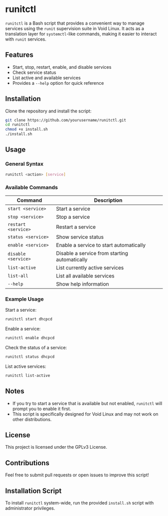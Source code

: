 # runitctl

`runitctl` is a Bash script that provides a convenient way to manage services using the `runit` supervision suite in Void Linux. It acts as a translation layer for `systemctl`-like commands, making it easier to interact with `runit` services.

## Features
- Start, stop, restart, enable, and disable services
- Check service status
- List active and available services
- Provides a `--help` option for quick reference

## Installation
Clone the repository and install the script:

```bash
git clone https://github.com/yourusername/runitctl.git
cd runitctl
chmod +x install.sh
./install.sh
```

## Usage

### General Syntax
```bash
runitctl <action> [service]
```

### Available Commands

| Command            | Description |
|--------------------|-------------|
| `start <service>`  | Start a service |
| `stop <service>`   | Stop a service |
| `restart <service>`| Restart a service |
| `status <service>` | Show service status |
| `enable <service>` | Enable a service to start automatically |
| `disable <service>`| Disable a service from starting automatically |
| `list-active`      | List currently active services |
| `list-all`         | List all available services |
| `--help`           | Show help information |

### Example Usage

Start a service:
```bash
runitctl start dhcpcd
```

Enable a service:
```bash
runitctl enable dhcpcd
```

Check the status of a service:
```bash
runitctl status dhcpcd
```

List active services:
```bash
runitctl list-active
```

## Notes
- If you try to start a service that is available but not enabled, `runitctl` will prompt you to enable it first.
- This script is specifically designed for Void Linux and may not work on other distributions.

## License
This project is licensed under the GPLv3 License.

## Contributions
Feel free to submit pull requests or open issues to improve this script!

## Installation Script
To install `runitctl` system-wide, run the provided `install.sh` script with administrator privileges.


